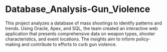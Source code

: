 # Database_Analysis-Gun_Violence
This project analyzes a database of mass shootings to identify patterns and trends. Using Oracle, Apex, and SQL, the team created an interactive web application that presents comprehensive data on weapon types, shooter characteristics, and event locations. The insights aim to inform policy-making and contribute to efforts to curb gun violence.
